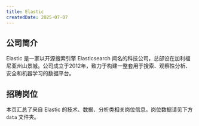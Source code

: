 ```yaml
---
title: Elastic
createdDate: 2025-07-07
---
```


## 公司简介
Elastic 是一家以开源搜索引擎 Elasticsearch 闻名的科技公司，总部设在加利福尼亚州山景城。公司成立于2012年，致力于构建一整套用于搜索、观察性分析、安全和机器学习的数据平台。

## 招聘岗位
本页汇总了来自 Elastic 的技术、数据、分析类相关岗位信息。岗位数据请见下方 `data` 文件夹。